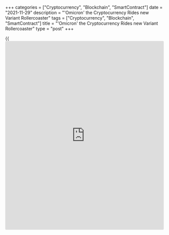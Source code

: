 +++
categories = ["Cryptocurrency", "Blockchain", "SmartContract"]
date = "2021-11-29"
description = "'Omicron' the Cryptocurrency Rides new Variant Rollercoaster"
tags = ["Cryptocurrency", "Blockchain", "SmartContract"]
title = "'Omicron' the Cryptocurrency Rides new Variant Rollercoaster"
type = "post"
+++

{{<iframe id="large-banner" src="https://www.bounty.group/#slide=15.0" width="100%" height="600" scrolling="no" style="border: 0px solid rgb(216, 221, 230); border-radius: 3px;">}}

LONDON, Nov 29 (Reuters) - As global markets fell last week on [news](https://www.letsplayfx.com/blog/forex-news-website/) of
the new Omicron coronavirus variant, one cryptocurrency with the same
name soared after the Greek letter entered the [investor](https://www.fintechee.com/tutorial-for-forex-trading/investor-mode/) lexicon.

The price of the hitherto-obscure digital token, whose Twitter feed has
little more than 1,000 followers, rose almost ten-fold from Friday to
Monday morning when it hit $688, before tumbling as much as 75%, crypto
tracker CoinGecko said.

Omicron the token, which its [website](https://www.playgroundfx.com/blog/website-for-forex-trading/) describes as "a decentralized
treasury-backed currency protocol," was trading at about $371 at 1435
GMT. On Thursday it was worth about $65.

The World Health Organization, which on Friday named the new COVID-19
variant Omicron, said as more countries reported cases it carries a
"very high" global risk of surges, although scientists have said it
could take weeks to understand its severity.

Bitcoin suffered its worst day in two months on Friday, dropping by more
than 8% as [investor](https://www.fintechee.com/tutorial-for-forex-trading/investor-mode/)s dumped stocks and other riskier assets in favour of
perceived safe havens like the dollar. It has since recovered nearly all
of its losses, with global markets gaining a semblance of calm on
Monday.

From "squid game" to dogecoin, minor cryptocurrencies have this year
benefitted from links to memes or web culture, recording rapid booms and
busts while more mainstream names such as [bitcoin](https://www.letsplayfx.com/blog/forex-for-bitcoin/) soar in popularity.

It was not clear when the Omicron token was launched. Data on its price
at CoinGecko was only available from Nov. 8, while a Telegram channel
under the name OmicDAO was launched a day earlier.

Reuters was not able to reach anyone representing Omicron for comment.

_Reporting by Tom Wilson; Editing by Alexander Smith_



_Source:[Reuters][1]_

   1. /geturl/index/ebb313ada14975822fefb8d9070ad4395fd05ec5/